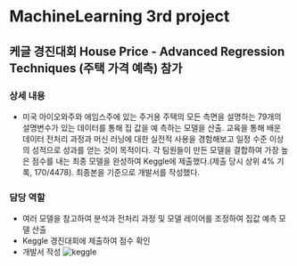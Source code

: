# MachineLearning 3rd project
## 케글 경진대회 House Price - Advanced Regression Techniques (주택 가격 예측) 참가
### 상세 내용
- 미국 아이오와주와 에임스주에 있는 주거용 주택의 모든 측면을 설명하는 79개의 설명변수가 있는 데이터를 통해 집 값을 예 
 측하는 모델을 산출. 교육을 통해 배운 데이터 전처리 과정과 머신 러닝에 대한 실전적 사용을 경험해보고 일정 수준 이상의 성적으로 성과를 얻는 것이 목적이다. 각 팀원들이 만든 모델을 결합하여 가장 높은 점수를 내는 최종 모델을 완성하여 Keggle에 제출했다.(제출 당시 상위 4% 기록, 170/4478). 최종본을 기준으로 개발서를 작성했다.
### 담당 역할
- 여러 모델을 참고하여 분석과 전처리 과정 및 모델 레이어를 조정하여 집값 예측 모델 산출
- Keggle 경진대회에 제출하여 점수 확인
- 개발서 작성
![keggle](https://user-images.githubusercontent.com/120777172/209629262-2b52f870-c9fd-4a16-8532-359a37a34dad.png)

